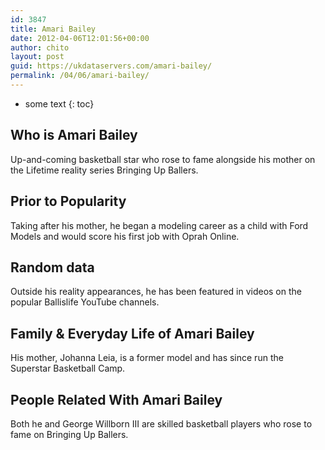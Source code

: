 ```yaml
---
id: 3847
title: Amari Bailey
date: 2012-04-06T12:01:56+00:00
author: chito
layout: post
guid: https://ukdataservers.com/amari-bailey/
permalink: /04/06/amari-bailey/
---
```


* some text
{: toc}
          
          
## Who is  Amari Bailey
                  
                  
                  
Up-and-coming basketball star who rose to fame alongside his mother on the Lifetime reality series Bringing Up Ballers. 
                  
                
                
                
## Prior to Popularity 
                  
                  
                  
Taking after his mother, he began a modeling career as a child with Ford Models and would score his first job with Oprah Online. 
                  
                
                
                
## Random data 
                  
                  
                  
Outside his reality appearances, he has been featured in videos on the popular Ballislife YouTube channels.
                  
                
                
                
## Family & Everyday Life of Amari Bailey
                  
                  
                  
His mother, Johanna Leia, is a former model and has since run the Superstar Basketball Camp. 
                  
                
                
                
## People Related With  Amari Bailey
                  
                  
                  
Both he and George Willborn III are skilled basketball players who rose to fame on Bringing Up Ballers.
                  
                
              
            
          
          
          
    
    
  
